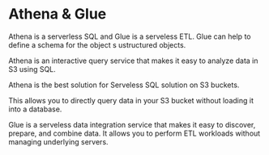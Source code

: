 # Athena & Glue

Athena is a serverless SQL and Glue is a serveless ETL. Glue can help to define a schema for the object s ustructured objects.&#x20;

Athena is an interactive query service that makes it easy to analyze data in S3 using SQL.

Athena is the best solution for Serveless SQL solution on S3 buckets.

This allows you to directly query data in your S3 bucket without loading it into a database.



Glue is a serveless data integration service that makes it easy to discover, prepare, and combine data. It allows you to perform ETL workloads without managing underlying servers.&#x20;

<figure><img src="https://documents.lucid.app/documents/53875b19-93a1-4800-81d1-8c84d6351a09/pages/qe~.Bzr3Pu67?a=6242&#x26;x=134&#x26;y=251&#x26;w=1432&#x26;h=618&#x26;store=1&#x26;accept=image%2F*&#x26;auth=LCA%20fce7eb9321f88ec435e976853362093391f4706a7f1dfcfb099ba3fad387b4e9-ts%3D1726396829" alt=""><figcaption></figcaption></figure>
